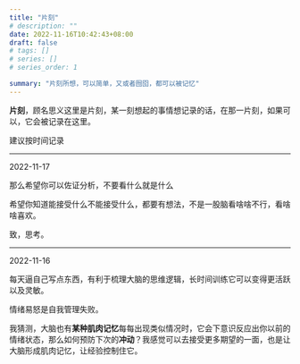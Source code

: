 ```yaml
---
title: "片刻"
# description: ""
date: 2022-11-16T10:42:43+08:00
draft: false
# tags: []
# series: []
# series_order: 1

summary: "片刻所想，可以简单，又或者囫囵，都可以被记忆"
---
```


**片刻**，顾名思义这里是片刻，某一刻想起的事情想记录的话，在那一片刻，如果可以，它会被记录在这里。

建议按时间记录

---

2022-11-17

那么希望你可以佐证分析，不要看什么就是什么

希望你知道能接受什么不能接受什么，都要有想法，不是一股脑看啥啥不行，看啥啥喜欢。

致，思考。

---

2022-11-16

每天逼自己写点东西，有利于梳理大脑的思维逻辑，长时间训练它可以变得更活跃以及灵敏。

情绪易怒是自我管理失败。

我猜测，大脑也有**某种肌肉记忆**每每出现类似情况时，它会下意识反应出你以前的情绪状态，那么如何预防下次的**冲动**？我感觉可以去接受更多期望的一面，也是让大脑形成肌肉记忆，让经验控制住它。


